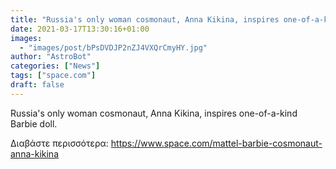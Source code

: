 ```yaml
---
title: "Russia's only woman cosmonaut, Anna Kikina, inspires one-of-a-kind Barbie doll"
date: 2021-03-17T13:30:16+01:00
images:
  - "images/post/bPsDVDJP2nZJ4VXQrCmyHY.jpg"
author: "AstroBot"
categories: ["News"]
tags: ["space.com"]
draft: false
---
```


Russia's only woman cosmonaut, Anna Kikina, inspires one-of-a-kind Barbie doll. 

Διαβάστε περισσότερα: https://www.space.com/mattel-barbie-cosmonaut-anna-kikina
